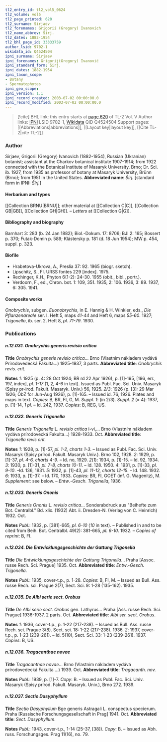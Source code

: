 ```yaml
---
tl2_entry_id: tl2_vol5_0624
tl2_volume: vol5
tl2_page_printed: 620
tl2_surname: Sirjaev
tl2_forenames: Grigorii (Gregory) Ivanovich
tl2_name_abbrev: Širj.
tl2_dates: 1882-1954
tl2_bhl_page_id: 33333759
author_lsid: 9702-1
wikidata_id: Q4524504
ipni_surname: Širjaev
ipni_forenames: Grigorij(Gregory) Ivanović
ipni_standard_form: Širj.
ipni_dates: 1882-1954
ipni_taxon_scope: 
- Botany
- Spermatophytes
ipni_geo_scope: 
ipni_version: 1.1
ipni_record_created: 2003-07-02 00:00:00.0
ipni_record_modified: 2003-07-02 00:00:00.0
---
```


> [!cite] BHL link: this entry starts at [page 620](https://www.biodiversitylibrary.org/page/33333759) of TL-2 Vol. V
> Author links: [IPNI](https://www.ipni.org/a/9702-1) LSID 9702-1, [Wikidata](https://www.wikidata.org/wiki/Q4524504) QID Q4524504
> Support pages: [[Abbreviations|abbreviations]], [[Layout key|layout key]], [[Cite TL-2|cite TL-2]]

### Author

Sirjaev, Grigorii (Gregory) Ivanovich (1882-1954), Russian (Ukranian) botanist; assistant at the Charkov botanical institute 1907-1914; from 1922 connected with the Botanical Institute of Masaryk University, Brno; Dr. Sci. ib. 1927, from 1935 as professor of botany at Masaryk University, Brünn (Brno); from 1951 in the United States. 
**Abbreviated name**: *Širj.* \[standard form in IPNI: *Širj.*\]

#### Herbarium and types

[[Collection BRNU|BRNU]]; other material at [[Collection C|C]], [[Collection GB|GB]], [[Collection GH|GH]]. – *Letters* at [[Collection G|G]].

#### Bibliography and biography

Barnhart 3: 283 (b. 24 Jan 1882); Biol.-Dokum. 17: 8706; BJI 2: 165; Bossert p. 370; Futak-Domin p. 589; Klástersky p. 181 (d. 18 Jun 1954); MW p. 454, suppl. p. 323.

#### Biofile

- Hrabetova-Ukrova, A., Preslia 37: 92. 1965 (biogr. sketch).
- Lipschitz, S., Fl. URSS fontes 229 \[index\]. 1975.
- Rechinger, K.H., Phyton 6(1-2): 24-30. 1955 (obit., bibl., portr.).
- Verdoorn, F., ed., Chron. bot. 1: 109, 351. 1935, 2: 106. 1936, 3: 89. 1937, 6: 305. 1941.

#### Composite works

*Onobrychis*, subgen. *Euonobrychis*, in E. Hannig & H. Winkler, eds., *Die Pflanzenareale* ser. I. Heft 5, maps *41-44* and Heft 6, maps *55-60*. 1927; *Trigonella*, ib. ser.
2. Heft 8, *pl. 71-79*. 1930.

### Publications

##### n.12.031. Onobrychis generis revisio critica

**Title**
*Onobrychis generis revisio critica*... Brno (Vlastnim nákladem vydává Prírodovedecká Fakulta...) 1925-1937, 3 parts.
**Abbreviated title**: *Onobrychis revis. crit.*

**Notes**
*1*: 1925 (p. 4: 28 Oct 1924; BR rd 22 Apr 1926), p. \[1\]-195, \[196, err., 197, index\], *pl. 1-17* (1, 2, 4-6 in text). Issued as Publ. Fac. Sci. Univ. Masaryk (Spisy pr-irod. Fakult. Masaryk. Univ.) 56, 1925.
*2/3*: 1926 (p. \[3\]: 29 Mar 1926; ÖbZ for Jun-Aug 1926), p. \[1\]-165. – Issued id. 76, 1926. Plates and maps in text.
*Copies*: B, BR, FI, G, M.
*Suppl. 1*: (in 2/3).
*Suppl. 2* (= 4): 1937, p. \[1\]-14, *1 pl*. – Id. 242, 1937. *Copies*: B, REG, US.

##### n.12.032. Generis Trigonella

**Title**
*Generis Trigonella* L. *revisio critica* i-vi,... Brno (Vlastním nákladem vydáva prírodovecká Fakulta...) 1928-1933. Oct.
**Abbreviated title**: *Trigonella revis crit.*

**Notes**
*1*: 1928, p. \[1\]-57, *pl. 1-2, charts 1-3*. – Issued as Publ. Fac. Sci. Univ. Masaryk (Spisy prírod. Fakult. Masaryk Univ.). Brno 102, 1928.
*2*: 1929, p. \[1\]-37, *pl. 4-6, charts 4-9*. – Id. no, 1929.
*2*(*1*): 1934, p. \[1\]-15. – Id. 92, 1934.
*3*: 1930, p. \[1\]-31, *pl. 7-8, charts 10-11*. – Id. 128. 1950.
*4*: 1931, p. \[1\]-33, *pl. 9-10*. –Id. 136, 1931.
*5*: 1932, p. \[1\]-43, *pl. 11-12, charts 12-15*. – Id. 148. 1932.
*6*: 1933, p. \[1\]-37. – Id. 170, 1933.
*Copies*: BR, FI, GOET (inf. G. Wagenitz), M.
*Supplement*: see below. – *Entw*.-*Gesch. Trigonella*, 1936.

##### n.12.033. Generis Ononis

**Title**
*Generis Ononis* L. *revisio critica*... Sonderabdruck aus "Beihefte zum Bot. Centralbl." Bd. xlix. (1932) Abt. ii. Dresden-N. (Verlag von C. Heinrich) 1932. Oct.

**Notes**
*Publ*.: 1932, p. \[381\]-665, *pl. 6-10* (*10* in text). – Published in and to be cited from Beih. Bot. Centralbl. 49(2): 381-665, *pl. 6-10*. 1932. – *Copies of reprint*: B, FI.

##### n.12.034. Die Entwicklungsgeschichte der Gattung Trigonella

**Title**
*Die Entwicklungsgeschichte der Gattung Trigonella*... Praha \[Assoc. russe Rech. Sci. Prague\] 1935. Oct.
**Abbreviated title**: *Entw*.-*Gesch. Trigonella*.

**Notes**
*Publ*.: 1935, cover-t.p., p. 1-28. *Copies*: B, FI, M. – Issued as Bull. Ass. russe Rech. sci. Prague 2(7), Sect. Sci. 9: 1-28 (135-162). 1935.

##### n.12.035. De Albi serie sect. Orobus

**Title**
*De Albi serie sect. Orobus* gen. Lathyrus... Praha \[Ass. russe Rech. Sci. Prague\] 1936-1937, 2 parts. Oct.
**Abbreviated title**: *Albi ser. sect. Orobus*.

**Notes**
*1*: 1936, cover-t.p., p. 1-22 (217-238). – Issued as Bull. Ass. russe Rech. sci. Prague 3(8). Sect. sci. 18: 1-22 (217-238). 1936.
*2*: 1937, cover-t.p., p. 1-23 (239-261). – Id. 5(10), Sect. Sci. 33: 1-23 (239-261). 1937.
*Copies*: B, US.

##### n.12.036. Tragacanthae novae

**Title**
*Tragacanthae novae*... Brno (Vlastnim nákladem vydává prírodovedecká Fakulta ...) 1939. Oct.
**Abbreviated title**: *Tragacanth. nov.*

**Notes**
*Publ*.: 1939, p. \[1\]-7. *Copy*: B. – Issued as Publ. Fac. Sci. Univ. Masaryk (Spisy prírod. Fakult. Masaryk. Univ.), Brno 272. 1939.

##### n.12.037. Sectio Dasyphyllum

**Title**
*Sectio Dasyphyllum* Bge generis Astragali L. conspectus specierum. Praha \[Russische Forschungsgesellschaft in Prag\] 1941. Oct.
**Abbreviated title**: *Sect. Dasyphyllum*.

**Notes**
*Publ*.: 1943, cover-t.p., 1-14 (25-37, \[38\]). *Copy*: B. – Issued as Abh. russ. Forschungsges. Prag 11(16), no. 79.

